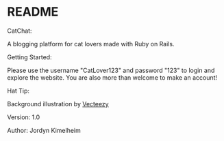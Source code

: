 # README

CatChat:

A blogging platform for cat lovers made with Ruby on Rails. 


Getting Started:

Please use the username "CatLover123" and password "123" to login and explore the website. You are also more than welcome to make an account!


Hat Tip:

Background illustration by <a rel="nofollow" href="https://vecteezy.com">Vecteezy</a>


Version:
1.0

Author:
Jordyn Kimelheim